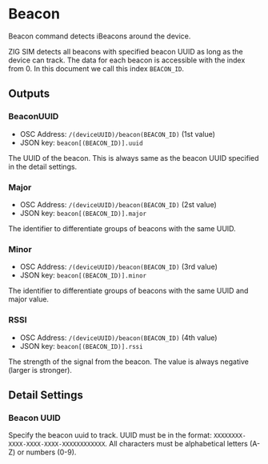 # Beacon

Beacon command detects iBeacons around the device.

ZIG SIM detects all beacons with specified beacon UUID as long as the device can track.
The data for each beacon is accessible with the index from 0.
In this document we call this index `BEACON_ID`.

## Outputs

### BeaconUUID

- OSC Address: `/(deviceUUID)/beacon(BEACON_ID)` (1st value)
- JSON key: `beacon[(BEACON_ID)].uuid`

The UUID of the beacon.
This is always same as the beacon UUID specified in the detail settings.

### Major

- OSC Address: `/(deviceUUID)/beacon(BEACON_ID)` (2st value)
- JSON key: `beacon[(BEACON_ID)].major`

The identifier to differentiate groups of beacons with the same UUID.

### Minor

- OSC Address: `/(deviceUUID)/beacon(BEACON_ID)` (3rd value)
- JSON key: `beacon[(BEACON_ID)].minor`

The identifier to differentiate groups of beacons with the same UUID and major value.

### RSSI

- OSC Address: `/(deviceUUID)/beacon(BEACON_ID)` (4th value)
- JSON key: `beacon[(BEACON_ID)].rssi`

The strength of the signal from the beacon.
The value is always negative (larger is stronger).

## Detail Settings

### Beacon UUID

Specify the beacon uuid to track.
UUID must be in the format: `XXXXXXXX-XXXX-XXXX-XXXX-XXXXXXXXXXXX`. All characters must be alphabetical letters (A-Z) or numbers (0-9).
